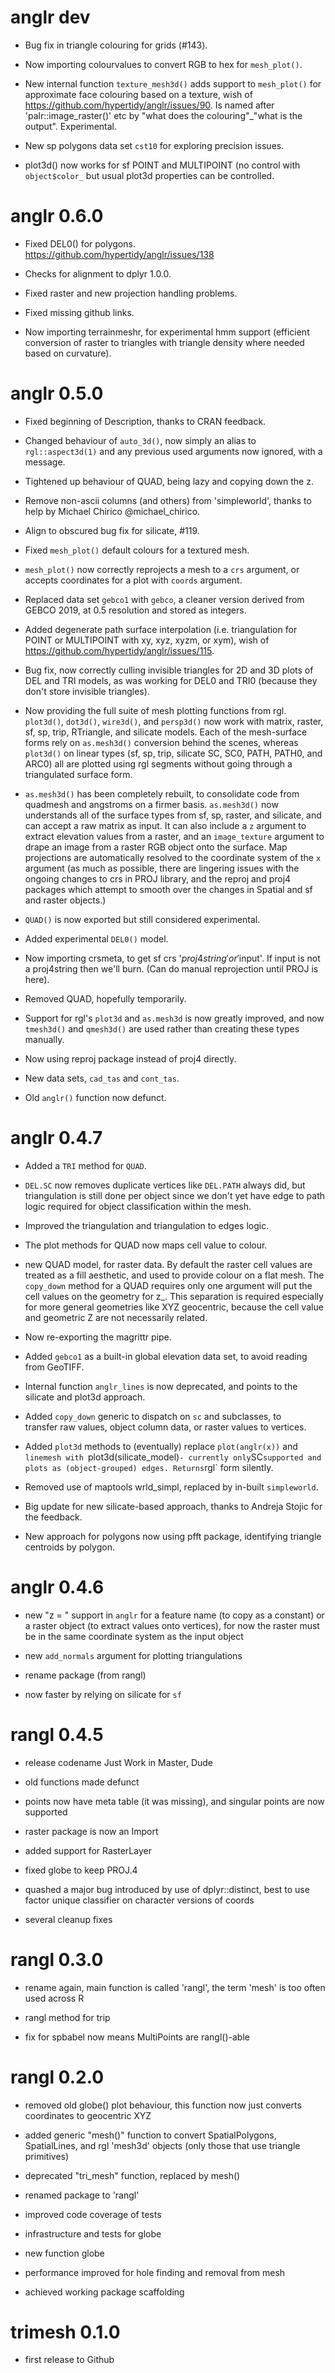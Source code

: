 # anglr dev

* Bug fix in triangle colouring for grids (#143). 

* Now importing colourvalues to convert RGB to hex for `mesh_plot()`. 

* New internal function `texture_mesh3d()` adds support to `mesh_plot()` for
approximate face colouring based on a texture, wish of
https://github.com/hypertidy/anglr/issues/90. Is named after
'palr::image_raster()' etc by "what does the colouring"_"what is the output".
Experimental.

* New sp polygons data set `cst10` for exploring precision issues. 

* plot3d() now works for sf POINT and MULTIPOINT (no control with
`object$color_` but usual plot3d properties can be controlled.

# anglr 0.6.0

* Fixed DEL0() for polygons. https://github.com/hypertidy/anglr/issues/138

* Checks for alignment to dplyr 1.0.0. 

* Fixed raster and new projection handling problems. 

* Fixed missing github links. 

* Now importing terrainmeshr, for experimental hmm support (efficient conversion
of raster to triangles with triangle density where needed based on curvature). 

# anglr 0.5.0

* Fixed beginning of Description, thanks to CRAN feedback. 

* Changed behaviour of `auto_3d()`, now simply an alias to `rgl::aspect3d(1)`
 and any previous used arguments now ignored, with a message. 
 
* Tightened up behaviour of QUAD, being lazy and copying down the z. 

* Remove non-ascii columns (and others) from 'simpleworld', thanks to help by
Michael Chirico @michael_chirico.

* Align to obscured bug fix for silicate, #119. 

* Fixed `mesh_plot()` default colours for a textured mesh. 

* `mesh_plot()` now correctly reprojects a mesh to a `crs` argument, or accepts
coordinates for a plot with `coords` argument.

* Replaced data set `gebco1` with `gebco`, a cleaner version derived from 
GEBCO 2019, at 0.5 resolution and stored as integers. 

* Added degenerate path surface interpolation (i.e. triangulation for POINT or
MULTIPOINT with xy, xyz, xyzm, or xym), wish of
https://github.com/hypertidy/anglr/issues/115.

* Bug fix, now correctly culling invisible triangles for 2D and 3D plots of DEL
and TRI models, as was working for DEL0 and TRI0 (because they don't store
invisible triangles).

* Now providing the full suite of mesh plotting functions from rgl. `plot3d()`,
`dot3d()`, `wire3d()`, and `persp3d()` now work with matrix, raster, sf, sp,
trip, RTriangle, and silicate models. Each of the mesh-surface forms rely on
`as.mesh3d()` conversion behind the scenes, whereas `plot3d()` on linear types
(sf, sp, trip, silicate SC, SC0, PATH, PATH0, and ARC0) all are plotted using
rgl segments without going through a triangulated surface form.

* `as.mesh3d()` has been completely rebuilt, to consolidate code from quadmesh
and angstroms on a firmer basis. `as.mesh3d()` now understands all of the
surface types from sf, sp, raster, and silicate, and can accept a raw matrix as
input. It can also include a `z` argument to extract elevation values from a
raster, and an `image_texture` argument to drape an image from a raster RGB
object onto the surface. Map projections are automatically resolved to the
coordinate system of the `x` argument (as much as possible, there are lingering
issues with the ongoing changes to crs in PROJ library, and the reproj and proj4
packages which attempt to smooth over the changes in Spatial and sf and raster
objects.)
 
 
* `QUAD()` is now exported but still considered experimental. 

* Added experimental `DEL0()` model. 

* Now importing crsmeta, to get sf crs '$proj4string' or '$input'. If input is not a
 proj4string then we'll burn. (Can do manual reprojection until PROJ is here).
 
* Removed QUAD, hopefully temporarily. 

* Support for rgl's `plot3d` and `as.mesh3d` is now greatly improved, and now
 `tmesh3d()` and `qmesh3d()` are used rather than creating these types
 manually. 

* Now using reproj package instead of proj4 directly. 

* New data sets, `cad_tas` and `cont_tas`. 

* Old `anglr()` function now defunct. 

# anglr 0.4.7

* Added a `TRI` method for `QUAD`. 

* `DEL.SC` now removes duplicate vertices like `DEL.PATH` always did, but
triangulation is still done per object since we don't yet have edge to path
logic required for object classification within the mesh.

* Improved the triangulation and triangulation to edges logic.

* The plot methods for QUAD now maps cell value to colour. 

* new QUAD model, for raster data. By default the raster cell values are treated
as a fill aesthetic, and used to provide colour on a flat mesh. The `copy_down`
method for a QUAD requires only one argument will put the cell values on the
geometry for z_. This separation is required especially for more general
geometries like XYZ geocentric, because the cell value and geometric Z are not
necessarily related.
 
* Now re-exporting the magrittr pipe. 

* Added `gebco1` as a built-in global elevation data set, to avoid 
 reading from GeoTIFF. 

* Internal function `anglr_lines` is now deprecated, and points to 
 the silicate and plot3d approach. 
 
* Added `copy_down` generic to dispatch on `sc` and subclasses, to  
 transfer raw values, object column data, or raster values to vertices. 

* Added `plot3d` methods to (eventually) replace `plot(anglr(x))` and `linemesh
with `plot3d(silicate_model)` - currently only `SC` supported and plots as
(object-grouped) edges. Returns `rgl` form silently.

* Removed use of maptools wrld_simpl, replaced by in-built `simpleworld`. 

* Big update for new silicate-based approach, thanks to Andreja Stojic for 
 the feedback. 

* New approach for polygons now using pfft package, identifying triangle
 centroids by polygon. 

# anglr 0.4.6

* new "z = " support in `anglr` for a feature name (to copy as a constant) or a
raster object (to extract values onto vertices), for now the raster must be in
the same coordinate system as the input object

* new `add_normals` argument for plotting triangulations

* rename package (from rangl)

* now faster by relying on silicate for `sf`

# rangl 0.4.5

* release codename Just Work in Master, Dude

* old functions made defunct

* points now have meta table (it was missing), and singular points are now supported

* raster package is now an Import

* added support for RasterLayer

* fixed globe to keep PROJ.4

* quashed a major bug introduced by use of dplyr::distinct, best to use factor
unique classifier on character versions of coords

* several cleanup fixes

# rangl 0.3.0

* rename again, main function is called 'rangl', the term 'mesh' is too often
used across R

* rangl method for trip

* fix for spbabel now means MultiPoints are rangl()-able

# rangl 0.2.0

* removed old globe() plot behaviour, this function now just converts
coordinates to geocentric XYZ

* added generic "mesh()" function to convert SpatialPolygons, SpatialLines, and
rgl 'mesh3d' objects (only those that use triangle primitives)

* deprecated "tri_mesh" function, replaced by mesh()

* renamed package to 'rangl'

* improved code coverage of tests

* infrastructure and tests for globe

* new function globe

* performance improved for hole finding and removal from mesh

* achieved working package scaffolding

# trimesh 0.1.0

* first release to Github


